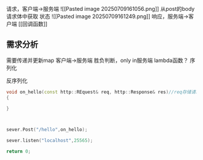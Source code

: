 请求，客户端->服务端
![[Pasted image 20250709161056.png]]
从post的body请求体中获取
状态
![[Pasted image 20250709161249.png]]
响应，服务端->客户端
[[回调函数]]
## 需求分析
需要传递并更新map
客户端->服务端
胜负判断，only in服务端
lambda函数？
序列化

反序列化

```c++
void on_hello(const http::REquest& req, http::Response& res)//req存储请求数据，res存储响应数据
{

}



sever.Post("/hello",on_hello);

sever.listen("localhost",25565);

return 0;

```